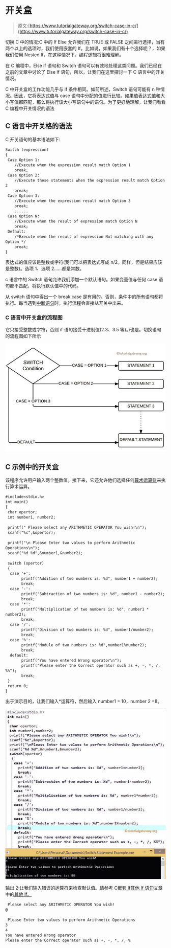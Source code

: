 # 开关盒

> 原文:[https://www.tutorialgateway.org/switch-case-in-c/](https://www.tutorialgateway.org/switch-case-in-c/)

切换 C 中的情况:C 中的 If Else 允许我们在 TRUE 或 FALSE 之间进行选择，当有两个以上的选项时，我们使用嵌套的 If。比如说，如果我们有十个选择呢？，如果我们使用 Nested If，在这种情况下，编程逻辑将很难理解。

在 C 编程中，Else if 语句和 Switch 语句可以有效地处理这类问题。我们已经在之前的文章中讨论了 Else If 语句，所以，让我们在这里探讨一下 C 语言中的开关情况。

C 中开关盒的工作功能几乎与 if 条件相同。如前所述，Switch 语句可能有 n 种情况。因此，它将表达式值与 case 语句中分配的值进行比较。如果值表达式值和大小写值都匹配，那么将执行该大小写语句中的语句。为了更好地理解，让我们看看 C 编程中开关情况的语法

## C 语言中开关格的语法

C 开关语句的基本语法如下:

```
Switch (expression) 
{
 Case Option 1:
    //Execute when the expression result match Option 1
    break;
 Case Option 2:
    //Execute these statements when the expression result match Option 2
    break;
 Case Option 3:
    //Execute when the expression result match Option 3
    break;
    ......
 Case Option N:
    //Execute when the result of expression match Option N
    break;
 Default:
    /*Execute when the result of expression Not matching with any Option */
    break;
}
```

表达式的值应该是整数或字符(我们可以把表达式写成 n/2。同样，但是结果应该是整数)。选项 1、选项 2……都是常数。

c 语言中的 Switch 语句允许我们添加一个默认语句。如果变量值与任何 case 语句都不匹配，将执行默认值中的代码。

从 switch 语句中得出一个 break case 是有用的。否则，条件中的所有语句都将执行。每当遇到[中断语句](https://www.tutorialgateway.org/break-statement-in-c/)时，执行流程会直接从开关中出来。

### C 语言中开关盒的流程图

它只接受整数或字符，否则 if 语句接受十进制值(2.3、3.5 等)。)也是。切换语句的流程图如下所示

![Flow Chart for Switch Case in C Programming](img/5d734b47d306626d906b934aeb9bb343.png)

## C 示例中的开关盒

该程序允许用户输入两个整数值。接下来，它还允许他们选择任何[算术运算符](https://www.tutorialgateway.org/arithmetic-operators-in-c/ "ARITHMETIC OPERATORS IN C")来执行算术运算。

```
#include<stdio.h>
int main()
{
 char opertor;
 int number1, number2;

 printf(" Please select any ARITHMETIC OPERATOR You wish!\n");
 scanf("%c",&opertor);

 printf("\n Please Enter two values to perform Arithmetic Operations\n");
 scanf("%d %d",&number1,&number2);

 switch (opertor)
 {
  case '+':
       printf("Addition of two numbers is: %d", number1 + number2);
       break;
  case '-':
       printf("Subtraction of two numbers is: %d", number1 - number2);
       break;
  case '*':
       printf("Multiplication of two numbers is: %d", number1 * number2);
       break;
  case '/':
       printf("Division of two numbers is: %d", number1/number2);
       break;
  case '%':
       printf("Module of two numbers is: %d",number1%number2);
       break;
  default:
       printf("You have entered Wrong operator\n");
       printf("Please enter the Correct operator such as +, -, *, /, %%");
       break;
 }
 return 0;
}
```

出于演示目的，让我们输入*运算符，然后输入 number1 = 10，number 2 =8。

![Switch Case in C Programming Output 1](img/5a06c6f5565236c90fdb998c5215edd6.png)

输出 2:让我们输入错误的运算符来检查默认值。请参考 C[嵌套 If](https://www.tutorialgateway.org/nested-if-in-c/)[其他 If 语句](https://www.tutorialgateway.org/else-if-statement-in-c/)文章中的[其他 If。](https://www.tutorialgateway.org/if-else-statement-in-c/)

```
 Please select any ARITHMETIC OPERATOR You wish!
@

 Please Enter two values to perform Arithmetic Operations
3
4
You have entered Wrong operator
Please enter the Correct operator such as +, -, *, /, %
```